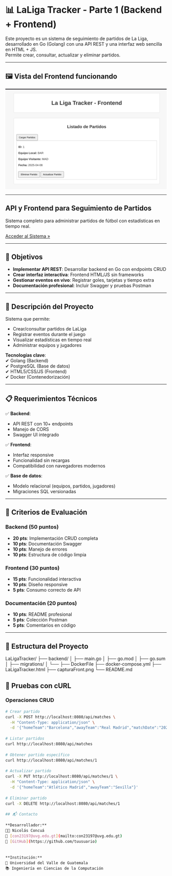 # 📊 LaLiga Tracker - Parte 1 (Backend + Frontend)

Este proyecto es un sistema de seguimiento de partidos de La Liga, desarrollado en Go (Golang) con una API REST y una interfaz web sencilla en HTML + JS.  
Permite crear, consultar, actualizar y eliminar partidos.

---

## 🖼️ Vista del Frontend funcionando

![Vista del frontend](CapturaFront.png)

---

## **API y Frontend para Seguimiento de Partidos**  
Sistema completo para administrar partidos de fútbol con estadísticas en tiempo real.

[Acceder al Sistema »](http://localhost:8080)

---

## **📌 Objetivos**
- **Implementar API REST**: Desarrollar backend en Go con endpoints CRUD
- **Crear interfaz interactiva**: Frontend HTML/JS sin frameworks
- **Gestionar eventos en vivo**: Registrar goles, tarjetas y tiempo extra
- **Documentación profesional**: Incluir Swagger y pruebas Postman

---

## **📖 Descripción del Proyecto**  
Sistema que permite:
- Crear/consultar partidos de LaLiga
- Registrar eventos durante el juego
- Visualizar estadísticas en tiempo real
- Administrar equipos y jugadores

**Tecnologías clave**:  
✔ Golang (Backend)  
✔ PostgreSQL (Base de datos)  
✔ HTML5/CSS/JS (Frontend)  
✔ Docker (Contenedorización)

---

## **📋 Requerimientos Técnicos**

✅ **Backend**:  
- API REST con 10+ endpoints  
- Manejo de CORS  
- Swagger UI integrado  

✅ **Frontend**:  
- Interfaz responsive  
- Funcionalidad sin recargas  
- Compatibilidad con navegadores modernos  

✅ **Base de datos**:  
- Modelo relacional (equipos, partidos, jugadores)  
- Migraciones SQL versionadas  

---

## **🎯 Criterios de Evaluación**

### Backend (50 puntos)
- **20 pts**: Implementación CRUD completa  
- **10 pts**: Documentación Swagger  
- **10 pts**: Manejo de errores  
- **10 pts**: Estructura de código limpia  

### Frontend (30 puntos)
- **15 pts**: Funcionalidad interactiva  
- **10 pts**: Diseño responsive  
- **5 pts**: Consumo correcto de API  

### Documentación (20 puntos)
- **10 pts**: README profesional  
- **5 pts**: Colección Postman  
- **5 pts**: Comentarios en código  

---

## **📂 Estructura del Proyecto**
LaLigaTracker/
├── backend/
│ ├── main.go
│ ├── go.mod
│ ├── go.sum
│ ├── migrations/
│ └── 
├── DockerFile
├── docker-compose.yml
├── LaLigaTracker.html
├── capturaFront.png
└── README.md

## 🧪 Pruebas con cURL

### Operaciones CRUD
```bash
# Crear partido
curl -X POST http://localhost:8080/api/matches \
  -H "Content-Type: application/json" \
  -d '{"homeTeam":"Barcelona","awayTeam":"Real Madrid","matchDate":"2025-06-15"}'

# Listar partidos
curl http://localhost:8080/api/matches

# Obtener partido específico
curl http://localhost:8080/api/matches/1

# Actualizar partido
curl -X PUT http://localhost:8080/api/matches/1 \
  -H "Content-Type: application/json" \
  -d '{"homeTeam":"Atlético Madrid","awayTeam":"Sevilla"}'

# Eliminar partido
curl -X DELETE http://localhost:8080/api/matches/1

## 📬 Contacto

**Desarrollador:**  
👨‍💻 Nicolás Concuá  
📧 [con23197@uvg.edu.gt](mailto:con23197@uvg.edu.gt)  
🔗 [GitHub](https://github.com/tuusuario)  


**Institución:**  
🏫 Universidad del Valle de Guatemala  
📚 Ingeniería en Ciencias de la Computación    

